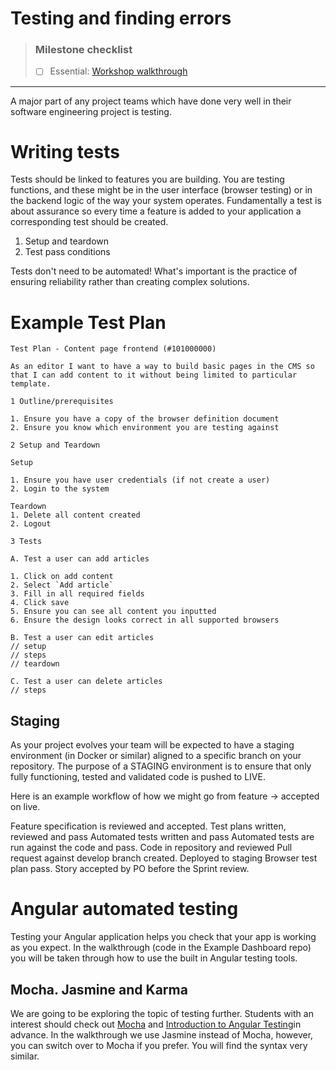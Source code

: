 # Testing and finding errors

> ### Milestone checklist
> - [ ] Essential: [Workshop walkthrough](https://web.microsoftstream.com/video/ee64795d-94d3-4eb1-8b24-7f7ca34f2cb9)
***

A major part of any project teams which have done very well in their software engineering project is
testing.

# Writing tests

Tests should be linked to features you are building. You are testing functions, and these might be in
the user interface (browser testing) or in the backend logic of the way your system operates.
Fundamentally a test is about assurance so every time a feature is added to your application a
corresponding test should be created.

1. Setup and teardown
2. Test pass conditions

Tests don't need to be automated! What's important is the practice of ensuring reliability rather than creating complex solutions. 

# Example Test Plan
```
Test Plan - Content page frontend (#101000000)

As an editor I want to have a way to build basic pages in the CMS so that I can add content to it without being limited to particular template.

1 Outline/prerequisites

1. Ensure you have a copy of the browser definition document
2. Ensure you know which environment you are testing against

2 Setup and Teardown

Setup

1. Ensure you have user credentials (if not create a user)
2. Login to the system

Teardown
1. Delete all content created
2. Logout
​
3 Tests

A. Test a user can add articles

1. Click on add content
2. Select `Add article`
3. Fill in all required fields
4. Click save
5. Ensure you can see all content you inputted
6. Ensure the design looks correct in all supported browsers

B. Test a user can edit articles
// setup
// steps
// teardown

C. Test a user can delete articles
// steps
```



## Staging

As your project evolves your team will be expected to have a staging environment (in Docker or
similar) aligned to a specific branch on your repository. The purpose of a STAGING environment is to
ensure that only fully functioning, tested and validated code is pushed to LIVE.

Here is an example workflow of how we might go from feature -> accepted on live.

Feature specification is reviewed and accepted. Test plans written, reviewed and pass Automated
tests written and pass Automated tests are run against the code and pass. Code in repository and
reviewed Pull request against develop branch created. Deployed to staging Browser test plan pass.
Story accepted by PO before the Sprint review.

# Angular automated testing
Testing your Angular application helps you check that your app is working as you expect. In the walkthrough (code in the Example Dashboard repo) you will be taken through how to use the built in Angular testing tools.

## Mocha. Jasmine and Karma

We are going to be exploring the topic of testing further. Students with an interest should check out [Mocha](https://mochajs.org/) and [Introduction to Angular Testing](https://angular.io/guide/testing)in advance. In the walkthrough we use Jasmine instead of Mocha, however, you can switch over to Mocha if you prefer. You will find the syntax very similar.
